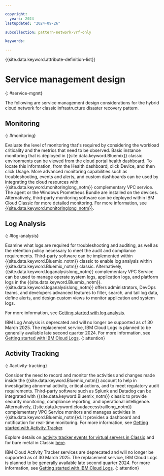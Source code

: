 ```yaml
---

copyright:
  years: 2024
lastupdated: "2024-09-26"

subcollection: pattern-network-vrf-only

keywords:

---
```


{{site.data.keyword.attribute-definition-list}}

# Service management design
{: #service-mgmt}

The following are service management design considerations for the hybrid cloud network for classic infrastructure disaster recovery pattern.

## Monitoring
{: #monitoring}

Evaluate the level of monitoring that's required by considering the workload criticality and the metrics that need to be observed. Basic instance monitoring that is deployed in {{site.data.keyword.Bluemix}} classic environments can be viewed from the cloud portal health dashboard. To locate this information, from the Health dashboard, click Device, and then click Usage. More advanced monitoring capabilities such as troubleshooting, events and alerts, and custom dashboards can be used by integrating the cloud resources with {{site.data.keyword.monitoringlong_notm}} complementary VPC service. The agent or the Windows Prometheus Bundle are installed on the devices. Alternatively, third-party monitoring software can be deployed within IBM Cloud Classic for more detailed monitoring. For more information, see [{{site.data.keyword.monitoringlong_notm}}](/docs/monitoring?topic=monitoring-getting-started#getting-started).

## Log Analysis
{: #log-analysis}

Examine what logs are required for troubleshooting and auditing, as well as the retention policy necessary to meet the audit and compliance requirements. Third-party software can be implemented within {{site.data.keyword.Bluemix_notm}} classic to enable log analysis within {{site.data.keyword.Bluemix_notm}} classic. Alternatively, {{site.data.keyword.loganalysislong_notm}} complementary VPC Service can be used to manage operate system logs, application logs, and platform logs in the {{site.data.keyword.Bluemix_notm}}. {{site.data.keyword.loganalysislong_notm}} offers administrators, DevOps teams, and developers advanced features to filter, search, and tail log data, define alerts, and design custom views to monitor application and system logs.

For more information, see [Getting started with log analysis](/docs/log-analysis?topic=log-analysis-getting-started#getting-started).

IBM Log Analysis is deprecated and will no longer be supported as of 30 March 2025. The replacement service, IBM Cloud Logs is planned to be generally available late second quarter 2024. For more information, see [Getting started with IBM Cloud Logs](/docs/cloud-logs?topic=cloud-logs-getting-started).
{: attention}

## Activity Tracking
{: #activity-tracking}

Consider the need to record and monitor the activities and changes made inside the {{site.data.keyword.Bluemix_notm}} account to help in investigating abnormal activity, critical actions, and to meet regulatory audit requirements. Third-party software such as Splunk and Datadog can be integrated with {{site.data.keyword.Bluemix_notm}} classic to provide security monitoring, compliance reporting, and operational intelligence. Alternatively, {{site.data.keyword.cloudaccesstraillong_notm}} complementary VPC Service monitors and manages activities in {{site.data.keyword.Bluemix_notm}}d. It provides a dashboard and notification for real-time monitoring. For more information, see [Getting started with Activity Tracker](/docs/activity-tracker?topic=activity-tracker-getting-started).

Explore details on [activity tracker events for virtual servers in Classic](/docs/virtual-servers?topic=virtual-servers-at_events) and for bare metal in Classic [here](/docs/bare-metal?topic=bare-metal-bm-at-events).

IBM Cloud Activity Tracker services are deprecated and will no longer be supported as of 30 March 2025. The replacement service, IBM Cloud Logs is planned to be generally available late second quarter 2024. For more information, see [Getting started with IBM Cloud Logs](/docs/cloud-logs?topic=cloud-logs-getting-started).
{: attention}
